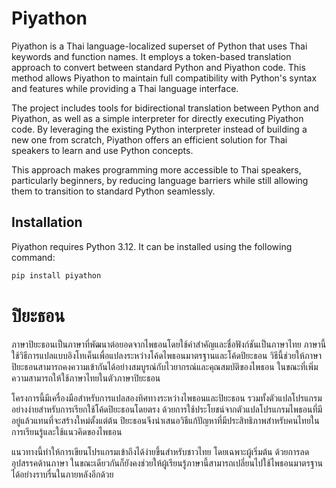 # Piyathon

Piyathon is a Thai language-localized superset of Python that uses Thai keywords and function names. It employs a token-based translation approach to convert between standard Python and Piyathon code. This method allows Piyathon to maintain full compatibility with Python's syntax and features while providing a Thai language interface.

The project includes tools for bidirectional translation between Python and Piyathon, as well as a simple interpreter for directly executing Piyathon code. By leveraging the existing Python interpreter instead of building a new one from scratch, Piyathon offers an efficient solution for Thai speakers to learn and use Python concepts.

This approach makes programming more accessible to Thai speakers, particularly beginners, by reducing language barriers while still allowing them to transition to standard Python seamlessly.

## Installation

Piyathon requires Python 3.12. It can be installed using the following command:

```bash
pip install piyathon
```

# ปิยะธอน

ภาษาปิยะธอนเป็นภาษาที่พัฒนาต่อยอดจากไพธอนโดยใช้คำสำคัญและชื่อฟังก์ชันเป็นภาษาไทย ภาษานี้ใช้วิธีการแปลแบบอิงโทเค็นเพื่อแปลงระหว่างโค้ดไพธอนมาตรฐานและโค้ดปิยะธอน วิธีนี้ช่วยให้ภาษาปิยะธอนสามารถคงความเข้ากันได้อย่างสมบูรณ์กับไวยากรณ์และคุณสมบัติของไพธอน ในขณะที่เพิ่มความสามารถให้ใช้ภาษาไทยในตัวภาษาปิยะธอน

โครงการนี้มีเครื่องมือสำหรับการแปลสองทิศทางระหว่างไพธอนและปิยะธอน รวมทั้งตัวแปลโปรแกรมอย่างง่ายสำหรับการเรียกใช้โค้ดปิยะธอนโดยตรง ด้วยการใช้ประโยชน์จากตัวแปลโปรแกรมไพธอนที่มีอยู่แล้วแทนที่จะสร้างใหม่ตั้งแต่ต้น ปิยะธอนจึงนำเสนอวิธีแก้ปัญหาที่มีประสิทธิภาพสำหรับคนไทยในการเรียนรู้และใช้แนวคิดของไพธอน

แนวทางนี้ทำให้การเขียนโปรแกรมเข้าถึงได้ง่ายขึ้นสำหรับชาวไทย โดยเฉพาะผู้เริ่มต้น ด้วยการลดอุปสรรคด้านภาษา ในขณะเดียวกันก็ยังคงช่วยให้ผู้เรียนรู้ภาษานี้สามารถเปลี่ยนไปใช้ไพธอนมาตรฐานได้อย่างราบรื่นในภายหลังอีกด้วย
